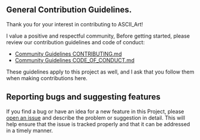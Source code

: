 ## General Contribution Guidelines.
Thank you for your interest in contributing to ASCII_Art! 

I value a positive and respectful community, Before getting started, please review our contribution guidelines and code of conduct:

- [Community Guidelines CONTRIBUTING.md](https://github.com/Bluejee/Community_Guidelines/blob/main/CONTRIBUTING.md)
- [Community Guidelines CODE_OF_CONDUCT.md](https://github.com/Bluejee/Community_Guidelines/blob/main/CODE_OF_CONDUCT.md)

These guidelines apply to this project as well, and I ask that you follow them when making contributions here.

## Reporting bugs and suggesting features
If you find a bug or have an idea for a new feature in this Project, please [open an issue](https://github.com/Bluejee/ASCII_Art/issues) and describe the problem or suggestion in detail. This will help ensure that the issue is tracked properly and that it can be addressed in a timely manner.

